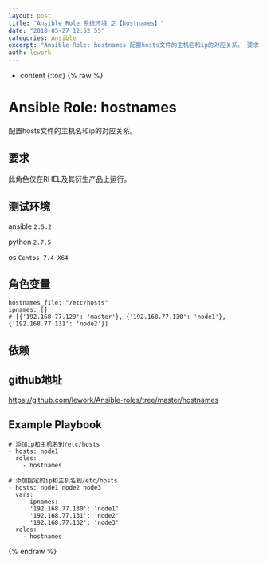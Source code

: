 ```yaml
---
layout: post
title: "Ansible Role 系统环境 之【hostnames】"
date: "2018-05-27 12:52:55"
categories: Ansible
excerpt: "Ansible Role: hostnames 配置hosts文件的主机名和ip的对应关系。 要求 此角色仅在RHEL及其衍生产品上运行。 测试..."
auth: lework
---
```

* content
{:toc}
{% raw %}
# Ansible Role: hostnames

配置hosts文件的主机名和ip的对应关系。

## 要求

此角色仅在RHEL及其衍生产品上运行。

## 测试环境

ansible `2.5.2`

python `2.7.5`

os `Centos 7.4 X64`

## 角色变量
    hostnames_file: "/etc/hosts"
	ipnames: []
	# [{'192.168.77.129': 'master'}, {'192.168.77.130': 'node1'}, {'192.168.77.131': 'node2'}]

## 依赖


## github地址
https://github.com/lework/Ansible-roles/tree/master/hostnames

## Example Playbook
	
	# 添加ip和主机名到/etc/hosts
    - hosts: node1
      roles:
        - hostnames

	# 添加指定的ip和主机名到/etc/hosts
    - hosts: node1 node2 node3
      vars:
        - ipnames:
		  '192.168.77.130': 'node1'
          '192.168.77.131': 'node2'
		  '192.168.77.132': 'node3'
      roles:
        - hostnames
{% endraw %}
